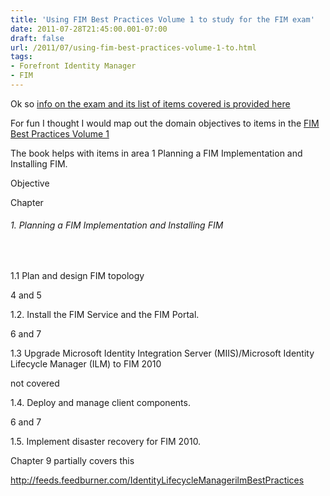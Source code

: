 ```yaml
---
title: 'Using FIM Best Practices Volume 1 to study for the FIM exam'
date: 2011-07-28T21:45:00.001-07:00
draft: false
url: /2011/07/using-fim-best-practices-volume-1-to.html
tags: 
- Forefront Identity Manager
- FIM
---
```


Ok so [info on the exam and its list of items covered is provided here](http://borntolearn.mslearn.net/btl/b/weblog/archive/2011/07/18/forefront-identity-manager-fim-beta-exam-now-available.aspx)

For fun I thought I would map out the domain objectives to items in the [FIM Best Practices Volume 1](http://www.lulu.com/product/paperback/fim-best-practices-volume-1-introduction-architecture-and-installation-of-forefront-identity-manager-2010/12917401?productTrackingContext=search_results/search_shelf/center/1)

The book helps with items in area 1 Planning a FIM Implementation and Installing FIM.

Objective

Chapter

###### 1\. Planning a FIM Implementation and Installing FIM

 

1.1 Plan and design FIM topology

4 and 5

1.2. Install the FIM Service and the FIM Portal.

6 and 7

1.3 Upgrade Microsoft Identity Integration Server (MIIS)/Microsoft Identity Lifecycle Manager (ILM) to FIM 2010

not covered

1.4. Deploy and manage client components.

6 and 7

1.5. Implement disaster recovery for FIM 2010.

Chapter 9 partially covers this

http://feeds.feedburner.com/IdentityLifecycleManagerilmBestPractices